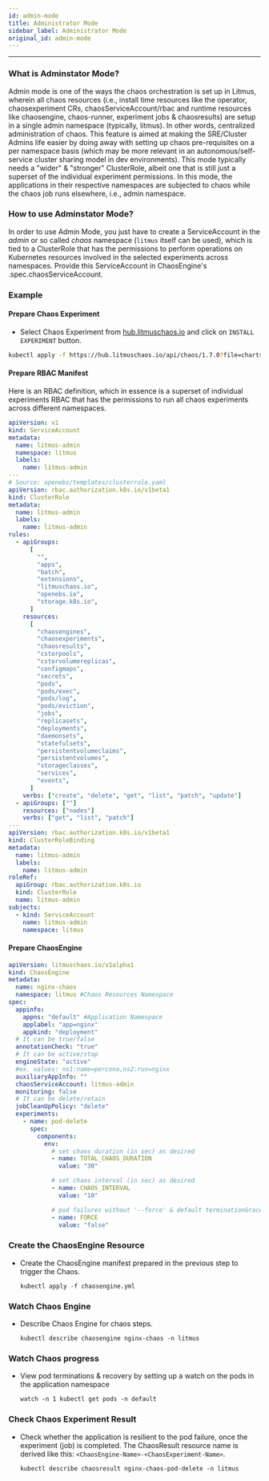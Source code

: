 ```yaml
---
id: admin-mode
title: Administrator Mode
sidebar_label: Administrator Mode
original_id: admin-mode
---
```


---

### What is Adminstator Mode?

Admin mode is one of the ways the chaos orchestration is set up in Litmus, wherein all chaos resources (i.e., install time resources like the operator, chaosexperiment CRs, chaosServiceAccount/rbac and runtime resources like chaosengine, chaos-runner, experiment jobs & chaosresults) are setup in a single admin namespace (typically, litmus). In other words, centralized administration of chaos.
This feature is aimed at making the SRE/Cluster Admins life easier by doing away with setting up chaos pre-requisites on a per namespace basis (which may be more relevant in an autonomous/self-service cluster sharing model in dev environments).
This mode typically needs a "wider" & "stronger" ClusterRole, albeit one that is still just a superset of the individual experiment permissions. In this mode, the applications in their respective namespaces are subjected to chaos while the chaos job runs elsewhere, i.e., admin namespace.

### How to use Adminstator Mode?

In order to use Admin Mode, you just have to create a ServiceAccount in the _admin_ or so called _chaos_ namespace (`litmus` itself can be used), which is tied to a ClusterRole that has the permissions to perform operations on Kubernetes resources involved in the selected experiments across namespaces.
Provide this ServiceAccount in ChaosEngine's .spec.chaosServiceAccount.

### Example

#### Prepare Chaos Experiment

- Select Chaos Experiment from [hub.litmuschaos.io](https://hub.litmuschaos.io/) and click on `INSTALL EXPERIMENT` button.

```bash
kubectl apply -f https://hub.litmuschaos.io/api/chaos/1.7.0?file=charts/generic/pod-delete/experiment.yaml -n litmus
```

#### Prepare RBAC Manifest

Here is an RBAC definition, which in essence is a superset of individual experiments RBAC that has the permissions to run all chaos experiments across different namespaces.

[embedmd]: # "https://litmuschaos.github.io/litmus/litmus-admin-rbac.yaml"

```yaml
apiVersion: v1
kind: ServiceAccount
metadata:
  name: litmus-admin
  namespace: litmus
  labels:
    name: litmus-admin
---
# Source: openebs/templates/clusterrole.yaml
apiVersion: rbac.authorization.k8s.io/v1beta1
kind: ClusterRole
metadata:
  name: litmus-admin
  labels:
    name: litmus-admin
rules:
  - apiGroups:
      [
        "",
        "apps",
        "batch",
        "extensions",
        "litmuschaos.io",
        "openebs.io",
        "storage.k8s.io",
      ]
    resources:
      [
        "chaosengines",
        "chaosexperiments",
        "chaosresults",
        "cstorpools",
        "cstorvolumereplicas",
        "configmaps",
        "secrets",
        "pods",
        "pods/exec",
        "pods/log",
        "pods/eviction",
        "jobs",
        "replicasets",
        "deployments",
        "daemonsets",
        "statefulsets",
        "persistentvolumeclaims",
        "persistentvolumes",
        "storageclasses",
        "services",
        "events",
      ]
    verbs: ["create", "delete", "get", "list", "patch", "update"]
  - apiGroups: [""]
    resources: ["nodes"]
    verbs: ["get", "list", "patch"]
---
apiVersion: rbac.authorization.k8s.io/v1beta1
kind: ClusterRoleBinding
metadata:
  name: litmus-admin
  labels:
    name: litmus-admin
roleRef:
  apiGroup: rbac.authorization.k8s.io
  kind: ClusterRole
  name: litmus-admin
subjects:
  - kind: ServiceAccount
    name: litmus-admin
    namespace: litmus
```

#### Prepare ChaosEngine

```yaml
apiVersion: litmuschaos.io/v1alpha1
kind: ChaosEngine
metadata:
  name: nginx-chaos
  namespace: litmus #Chaos Resources Namespace
spec:
  appinfo:
    appns: "default" #Application Namespace
    applabel: "app=nginx"
    appkind: "deployment"
  # It can be true/false
  annotationCheck: "true"
  # It can be active/stop
  engineState: "active"
  #ex. values: ns1:name=percona,ns2:run=nginx
  auxiliaryAppInfo: ""
  chaosServiceAccount: litmus-admin
  monitoring: false
  # It can be delete/retain
  jobCleanUpPolicy: "delete"
  experiments:
    - name: pod-delete
      spec:
        components:
          env:
            # set chaos duration (in sec) as desired
            - name: TOTAL_CHAOS_DURATION
              value: "30"

            # set chaos interval (in sec) as desired
            - name: CHAOS_INTERVAL
              value: "10"

            # pod failures without '--force' & default terminationGracePeriodSeconds
            - name: FORCE
              value: "false"
```

### Create the ChaosEngine Resource

- Create the ChaosEngine manifest prepared in the previous step to trigger the Chaos.

  `kubectl apply -f chaosengine.yml`

### Watch Chaos Engine

- Describe Chaos Engine for chaos steps.

  `kubectl describe chaosengine nginx-chaos -n litmus`

### Watch Chaos progress

- View pod terminations & recovery by setting up a watch on the pods in the application namespace

  `watch -n 1 kubectl get pods -n default`

### Check Chaos Experiment Result

- Check whether the application is resilient to the pod failure, once the experiment (job) is completed. The ChaosResult resource name is derived like this: `<ChaosEngine-Name>-<ChaosExperiment-Name>`.

  `kubectl describe chaosresult nginx-chaos-pod-delete -n litmus`
